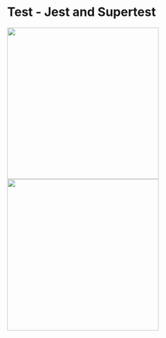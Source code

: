 # Test - Jest and Supertest
<img src="https://i.ytimg.com/vi/FKnzS_icp20/maxresdefault.jpg" width="350px"> <img src="https://d34793v2cn2iyf.cloudfront.net/media/images/image00.width-1440.png" width="350px">

